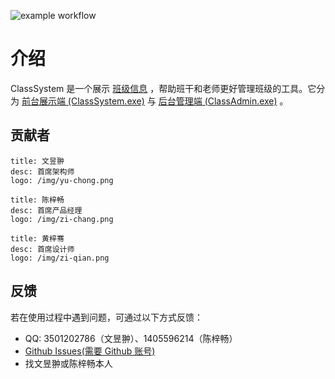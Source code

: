 ![example workflow](https://github.com/bili9blood/ClassSystem/actions/workflows/deploy-docs.yml/badge.svg)

# 介绍

ClassSystem 是一个展示 [班级信息](/class-data) ，帮助班干和老师更好管理班级的工具。它分为 [前台展示端 (ClassSystem.exe)](/class-system/) 与 [后台管理端 (ClassAdmin.exe)](/class-admin/) 。

## **贡献者**

```card
title: 文昱翀
desc: 首席架构师
logo: /img/yu-chong.png
```

```card
title: 陈梓畅
desc: 首席产品经理
logo: /img/zi-chang.png
```

```card
title: 黄梓骞
desc: 首席设计师
logo: /img/zi-qian.png
```

## **反馈**

若在使用过程中遇到问题，可通过以下方式反馈：

- QQ: 3501202786（文昱翀）、1405596214（陈梓畅）
- [Github Issues(需要 Github 账号)](https://github.com/bili9blood/ClassSystem/issues/new)
- 找文昱翀或陈梓畅本人
